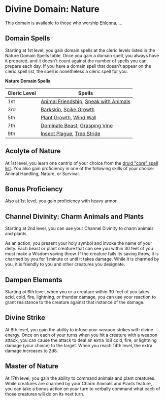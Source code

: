 # Divine Domain: Nature
This domain is available to those who worship [Ehlonna](../../Religions/Pantheon/Ehlonna.md), ...

## Domain Spells
Starting at 1st level, you gain domain spells at the cleric levels listed in the Nature Domain Spells table. Once you gain a domain spell, you always have it prepared, and it doesn't count against the number of spells you can prepare each day. If you have a domain spell that doesn't appear on the cleric spell list, the spell is nonetheless a cleric spell for you.

**Nature Domain Spells**

Cleric Level |	Spells
------------ | -----
1st	|[Animal Friendship](../../Magic/Spells/animal-friendship.md), [Speak with Animals](../../Magic/Spells/speak-with-animals.md)
3rd	|[Barkskin](../../Magic/Spells/barkskin.md), [Spike Growth](../../Magic/Spells/spike-growth.md)
5th	|[Plant Growth](../../Magic/Spells/plant-growth.md), [Wind Wall](../../Magic/Spells/wind-wall.md)
7th	|[Dominate Beast](../../Magic/Spells/dominate-beast.md), [Grasping Vine](../../Magic/Spells/grasping-vine.md)
9th	|[Insect Plague](../../Magic/Spells/insect-plague.md), [Tree Stride](../../Magic/Spells/tree-stride.md)

## Acolyte of Nature
At 1st level, you learn one cantrip of your choice from the [druid "core" spell list](../Druid/index.md#core-druid-spells). You also gain proficiency in one of the following skills of your choice: Animal Handling, Nature, or Survival.

## Bonus Proficiency
Also at 1st level, you gain proficiency with heavy armor.

## Channel Divinity: Charm Animals and Plants
Starting at 2nd level, you can use your Channel Divinity to charm animals and plants.

As an action, you present your holy symbol and invoke the name of your deity. Each beast or plant creature that can see you within 30 feet of you must make a Wisdom saving throw. If the creature fails its saving throw, it is charmed by you for 1 minute or until it takes damage. While it is charmed by you, it is friendly to you and other creatures you designate.

## Dampen Elements
Starting at 6th level, when you or a creature within 30 feet of you takes acid, cold, fire, lightning, or thunder damage, you can use your reaction to grant resistance to the creature against that instance of the damage.

## Divine Strike
At 8th level, you gain the ability to infuse your weapon strikes with divine energy. Once on each of your turns when you hit a creature with a weapon attack, you can cause the attack to deal an extra 1d8 cold, fire, or lightning damage (your choice) to the target. When you reach 14th level, the extra damage increases to 2d8.

## Master of Nature
At 17th level, you gain the ability to command animals and plant creatures. While creatures are charmed by your Charm Animals and Plants feature, you can take a bonus action on your turn to verbally command what each of those creatures will do on its next turn.
